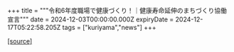 +++
title = """令和6年度職場で健康づくり！｜健康寿命延伸のまちづくり協働宣言"""
date = 2024-12-03T00:00:00.000Z
expiryDate = 2024-12-17T05:22:58.205Z
tags = ["kuriyama","news"]
+++


[[source]](https://www.town.kuriyama.hokkaido.jp/soshiki/38/29667.html)
